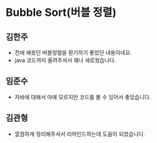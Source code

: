 # Bubble Sort(버블 정렬)

## 김한주
- 전에 배웠던 버블정렬을 환기하기 좋았던 내용이네요.
- java 코드까지 올려주셔서 꽤나 새로웠습니다.

## 임준수
- 자바에 대해서 아예 모르지만 코드를 볼 수 있어서 좋았습니다.

## 김관형
- 깔끔하게 정리해주셔서 리마인드하는데 도움이 되었습니다.